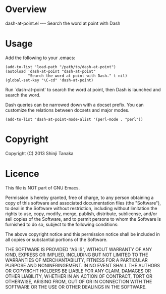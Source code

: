 # Overview

dash-at-point.el --- Search the word at point with Dash

# Usage

Add the following to your .emacs:

```
(add-to-list 'load-path "/path/to/dash-at-point")
(autoload 'dash-at-point "dash-at-point"
          "Search the word at point with Dash." t nil)
(global-set-key "\C-cd" 'dash-at-point)
```

Run `dash-at-point' to search the word at point, then Dash is launched and search the word.

Dash queries can be narrowed down with a docset prefix. You can customize the relations between docsets and major modes.

```
(add-to-list 'dash-at-point-mode-alist '(perl-mode . "perl"))
```

# Copyright

Copyright (C) 2013 Shinji Tanaka

# Licence

This file is NOT part of GNU Emacs.

Permission is hereby granted, free of charge, to any person obtaining a copy of this software and associated documentation files (the "Software"), to deal in the Software without restriction, including without limitation the rights to use, copy, modify, merge, publish, distribute, sublicense, and/or sell copies of the Software, and to permit persons to whom the Software is furnished to do so, subject to the following conditions:

The above copyright notice and this permission notice shall be included in all copies or substantial portions of the Software.

THE SOFTWARE IS PROVIDED "AS IS", WITHOUT WARRANTY OF ANY KIND, EXPRESS OR IMPLIED, INCLUDING BUT NOT LIMITED TO THE WARRANTIES OF MERCHANTABILITY, FITNESS FOR A PARTICULAR PURPOSE AND NONINFRINGEMENT. IN NO EVENT SHALL THE AUTHORS OR COPYRIGHT HOLDERS BE LIABLE FOR ANY CLAIM, DAMAGES OR OTHER LIABILITY, WHETHER IN AN ACTION OF CONTRACT, TORT OR OTHERWISE, ARISING FROM, OUT OF OR IN CONNECTION WITH THE SOFTWARE OR THE USE OR OTHER DEALINGS IN THE SOFTWARE.
